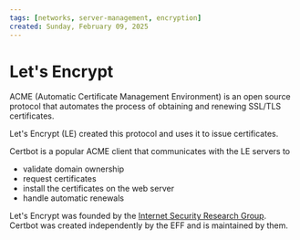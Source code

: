 ```yaml
---
tags: [networks, server-management, encryption]
created: Sunday, February 09, 2025
---
```


# Let's Encrypt

ACME (Automatic Certificate Management Environment) is an open source protocol
that automates the process of obtaining and renewing SSL/TLS certificates.

Let's Encrypt (LE) created this protocol and uses it to issue certificates.

Certbot is a popular ACME client that communicates with the LE servers to

- validate domain ownership
- request certificates
- install the certificates on the web server
- handle automatic renewals

Let's Encrypt was founded by the
[Internet Security Research Group](https://www.abetterinternet.org/). Certbot
was created independently by the EFF and is maintained by them.
